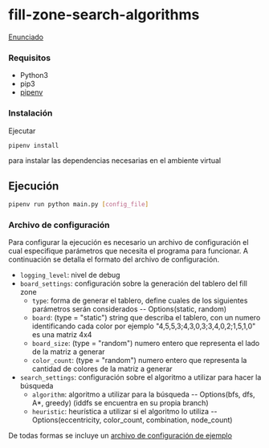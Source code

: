 # fill-zone-search-algorithms

[Enunciado](docs/SIA_TP1.pdf)

### Requisitos

- Python3
- pip3
- [pipenv](https://pypi.org/project/pipenv/)

### Instalación

Ejecutar

```sh
pipenv install
```

para instalar las dependencias necesarias en el ambiente virtual

## Ejecución

```sh
pipenv run python main.py [config_file]
```

### Archivo de configuración

Para configurar la ejecución es necesario un archivo de configuración el cual especifique parámetros que necesita el programa para funcionar.
A continuación se detalla el formato del archivo de configuración.

- `logging_level`: nivel de debug
- `board_settings`: configuración sobre la generación del tablero del fill zone
  - `type`: forma de generar el tablero, define cuales de los siguientes parámetros serán considerados -- Options(static, random)
  - `board`: (type = "static") string que describa el tablero, con un numero identificando cada color por ejemplo "4,5,5,3;4,3,0,3;3,4,0,2;1,5,1,0" es una matriz 4x4
  - `board_size`: (type = "random") numero entero que representa el lado de la matriz a generar
  - `color_count`: (type = "random") numero entero que representa la cantidad de colores de la matriz a generar
- `search_settings`: configuración sobre el algoritmo a utilizar para hacer la búsqueda
  - `algorithm`: algoritmo a utilizar para la búsqueda -- Options(bfs, dfs, A*, greedy) (iddfs se encuentra en su propia branch)
  - `heuristic`: heurística a utilizar si el algoritmo lo utiliza -- Options(eccentricity, color_count, combination, node_count)
  
De todas formas se incluye un [archivo de configuración de ejemplo](config.example.json)
